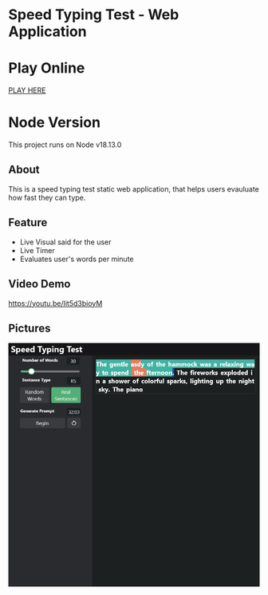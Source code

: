 # Speed Typing Test - Web Application

# Play Online
[PLAY HERE](https://jordanramirez.com/projects/speed-typing-test)

# Node Version
This project runs on Node v18.13.0

## About
This is a speed typing test static web application, that helps users evauluate how fast they can type.

## Feature
* Live Visual said for the user
* Live Timer
* Evaluates user's words per minute

## Video Demo
https://youtu.be/Iit5d3bioyM

## Pictures
![Example 1](./demoPics/example.png)
